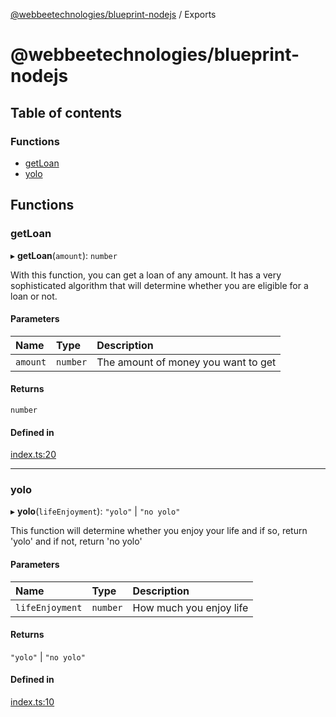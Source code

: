 [@webbeetechnologies/blueprint-nodejs](README.md) / Exports

# @webbeetechnologies/blueprint-nodejs

## Table of contents

### Functions

- [getLoan](modules.md#getloan)
- [yolo](modules.md#yolo)

## Functions

### getLoan

▸ **getLoan**(`amount`): `number`

With this function, you can get a loan of any amount. It has a very sophisticated algorithm that will determine whether you are eligible for a loan or not.

#### Parameters

| Name | Type | Description |
| :------ | :------ | :------ |
| `amount` | `number` | The amount of money you want to get |

#### Returns

`number`

#### Defined in

[index.ts:20](https://github.com/webbeetechnologies/blueprint-nodejs-library/blob/b516eab/src/index.ts#L20)

___

### yolo

▸ **yolo**(`lifeEnjoyment`): ``"yolo"`` \| ``"no yolo"``

This function will determine whether you enjoy your life and if so, return 'yolo' and if not, return 'no yolo'

#### Parameters

| Name | Type | Description |
| :------ | :------ | :------ |
| `lifeEnjoyment` | `number` | How much you enjoy life |

#### Returns

``"yolo"`` \| ``"no yolo"``

#### Defined in

[index.ts:10](https://github.com/webbeetechnologies/blueprint-nodejs-library/blob/b516eab/src/index.ts#L10)

